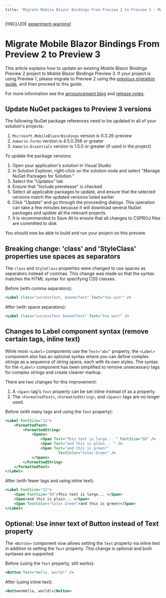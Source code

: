 ```yaml
---
title: 'Migrate Mobile Blazor Bindings From Preview 2 to Preview 3 - Mobile Blazor Bindings'
---
```


[!INCLUDE [experiment-warning](../includes/experiment-warning.md)]

# Migrate Mobile Blazor Bindings From Preview 2 to Preview 3

This article explains how to update an existing Mobile Blazor Bindings Preview 2 project to Mobile Blazor Bindings Preview 3. If your project is using Preview 1, please migrate to Preview 2 using the [previous migration guide](preview1-to-preview2.md), and then proceed to this guide.

For more information see the [announcement blog](https://aka.ms/mbb-preview3-blog) and [release notes](https://aka.ms/mbb-preview3-rel-notes).

## Update NuGet packages to Preview 3 versions

The following NuGet package references need to be updated in all of your solution's projects:

1. `Microsoft.MobileBlazorBindings` version is 0.3.26-preview
1. `Xamarin.Forms` version is 4.5.0.356 or greater
1. `Xamarin.Essentials` version is 1.5.0 or greater (if used in the project)

To update the package versions:

1. Open your application's solution in Visual Studio
1. In Solution Explorer, right-click on the solution node and select "Manage NuGet Packages for Solution."
1. Select the "Updates" tab
1. Ensure that "Include prerelease" is checked
1. Select all applicable packages to update, and ensure that the selected versions match the updated versions listed earlier
1. Click "Update" and go through the proceeding dialogs. This operation can take a few minutes because it will download several NuGet packages and update all the relevant projects.
1. It is recommended to Save All to ensure that all changes to CSPROJ files are committed to disk

You should now be able to build and run your project on this preview.

## Breaking change: 'class' and 'StyleClass' properties use spaces as separators

The `class` and `StyleClass` properties were changed to use spaces as separators instead of commas. This change was made so that the syntax matches the HTML syntax for specifying CSS classes.

Before (with comma separators):

```xml
<Label class="successText, bannerText" Text="You win!" />
```

After (with space separators):

```xml
<Label class="successText bannerText" Text="You win!" />
```

## Changes to Label component syntax (remove certain tags, inline text)

While most `<Label>` components use the `Text="abc"` property, the `<Label>` component also has an optional syntax where you can define complex strings as a sequence of string spans, each with its own styles. The syntax for the `<Label>` component has been simplified to remove unnecessary tags for complex strings and create cleaner markup.

There are two changes for this improvement:

1. A `<Span>` tag's `Text` property can be set inline instead of as a property.
1. The `<FormattedText>`, `<FormattedString>`, and `<Spans>` tags are no longer used.

Before (with many tags and using the `Text` property):

```xml
<Label FontSize="12">
    <FormattedText>
        <FormattedString>
            <Spans>
                <Span Text="This text is large... " FontSize="50" />
                <Span Text="and this is plain... " />
                <Span Text="and this is green!"
                        TextColor="Color.Green" />
            </Spans>
        </FormattedString>
    </FormattedText>
</Label>
```

After (with fewer tags and using inline text):

```xml
<Label FontSize="12">
    <Span FontSize="50">This text is large... </Span>
    <Span>and this is plain... </Span>
    <Span TextColor="Color.Green">and this is green!</Span>
</Label>
```

## Optional: Use inner text of Button instead of Text property

The `<Button>` component now allows setting the `Text` property via inline text in addition to setting the `Text` property. This change is optional and both syntaxes are supported.

Before (using the `Text` property, still works):

```xml
<Button Text="Hello, world!" />
```

After (using inline text):

```xml
<Button>Hello, world!</Button>
```
